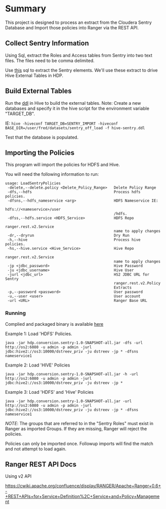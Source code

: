 # Summary
This project is designed to process an extract from the Cloudera Sentry Database and Import those policies into Ranger via the REST API.

## Collect Sentry Information

Using Sql, extract the Roles and Access tables from Sentry into two text files.  The files need to be comma delimited.

Use [this](./src/main/resources/sql/sentry_extracts.sql) sql to extract the Sentry elements.  We'll use these extract to drive Hive External Tables in HDP.

## Build External Tables

Run the [ddl](./src/main/resources/sql/hive-sentry.ddl) in Hive to build the external tables.  Note: Create a new databases and specify it in the hive script for the environment variable "TARGET_DB".

IE: ```hive -hiveconf TARGET_DB=SENTRY_IMPORT -hiveconf BASE_DIR=/user/fred/datasets/sentry_off_load -f hive-sentry.ddl```

Test that the database is populated.

## Importing the Policies

This program will import the policies for HDFS and Hive.

You will need the following information to run:
```
usage: LoadSentryPolicies
 -delete,--delete.policy <Delete_Policy_Range>   Delete Policy Range
 -dfs,--hdfs                                     Process hdfs policies.
 -dfsns,--hdfs_nameservice <arg>                 HDFS Nameservice IE:
                                                 hdfs://<nameservice>/user
                                                 /hdfs.
 -dfss,--hdfs.service <HDFS_Service>             HDFS Repo
                                                 ranger.rest.v2.Service
                                                 name to apply changes
 -dr,--dryrun                                    Dry Run
 -h,--hive                                       Process hive policies.
 -hs,--hive.service <Hive_Service>               Hive Repo
                                                 ranger.rest.v2.Service
                                                 name to apply changes
 -jp <jdbc_password>                             Hive Password
 -ju <jdbc_username>                             Hive User
 -jurl <jdbc_url>                                HS2 JDBC URL for Sentry
                                                 ranger.rest.v2.Policy
                                                 Extracts
 -p,--password <password>                        User password
 -u,--user <user>                                User account
 -url <URL>                                      Ranger Base URL
```

### Running

Complied and packaged binary is available [here](https://github.com/dstreev/hdp-conversions/releases)

Example 1:
Load 'HDFS' Policies.
```
java -jar hdp.conversion.sentry-1.0-SNAPSHOT-all.jar -dfs -url http://os2:6080 -u admin -p admin -jurl jdbc:hive2://os3:10000/dstreev_priv -ju dstreev -jp * -dfsns nameservice1
```

Example 2:
Load 'HIVE' Policies
```
java -jar hdp.conversion.sentry-1.0-SNAPSHOT-all.jar -h -url http://os2:6080 -u admin -p admin -jurl jdbc:hive2://os3:10000/dstreev_priv -ju dstreev -jp *
```

Example 3:
Load 'HDFS' and 'Hive' Policies
```
java -jar hdp.conversion.sentry-1.0-SNAPSHOT-all.jar -url http://os2:6080 -u admin -p admin -jurl jdbc:hive2://os3:10000/dstreev_priv -ju dstreev -jp * -dfsns nameservice1
```

*NOTE*: The groups that are referred to in the "Sentry Roles" must exist in Ranger as imported Groups.  If they are missing, Ranger will reject the policies.

Policies can only be imported once.  Followup imports will find the match and not attempt to load again.

## Ranger REST API Docs

Using v2 API

https://cwiki.apache.org/confluence/display/RANGER/Apache+Ranger+0.6+-+REST+APIs+for+Service+Definition%2C+Service+and+Policy+Management

